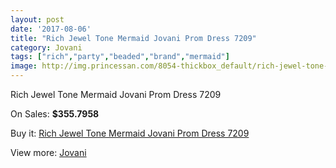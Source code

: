 ```yaml
---
layout: post
date: '2017-08-06'
title: "Rich Jewel Tone Mermaid Jovani Prom Dress 7209"
category: Jovani
tags: ["rich","party","beaded","brand","mermaid"]
image: http://img.princessan.com/8054-thickbox_default/rich-jewel-tone-mermaid-jovani-prom-dress-7209.jpg
---
```

Rich Jewel Tone Mermaid Jovani Prom Dress 7209

On Sales: **$355.7958**
<a href="https://www.princessan.com/en/jovani/3548-rich-jewel-tone-mermaid-jovani-prom-dress-7209.html"><amp-img layout="responsive" width="600" height="600" src="//img.princessan.com/8054-thickbox_default/rich-jewel-tone-mermaid-jovani-prom-dress-7209.jpg" alt="Rich Jewel Tone Mermaid Jovani Prom Dress 7209 0" /></a>
<a href="https://www.princessan.com/en/jovani/3548-rich-jewel-tone-mermaid-jovani-prom-dress-7209.html"><amp-img layout="responsive" width="600" height="600" src="//img.princessan.com/8055-thickbox_default/rich-jewel-tone-mermaid-jovani-prom-dress-7209.jpg" alt="Rich Jewel Tone Mermaid Jovani Prom Dress 7209 1" /></a>

Buy it: [Rich Jewel Tone Mermaid Jovani Prom Dress 7209](https://www.princessan.com/en/jovani/3548-rich-jewel-tone-mermaid-jovani-prom-dress-7209.html "Rich Jewel Tone Mermaid Jovani Prom Dress 7209")

View more: [Jovani](https://www.princessan.com/en/26-jovani "Jovani")